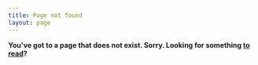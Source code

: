 ```yaml
---
title: Page not found
layout: page
---
```

**You've got to a page that does not exist. Sorry. Looking for something [to read](/)?**
